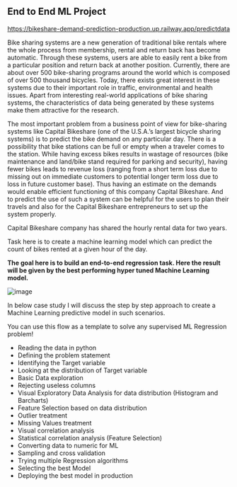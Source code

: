 ## End to End ML Project

https://bikeshare-demand-prediction-production.up.railway.app/predictdata

Bike sharing systems are a new generation of traditional bike rentals where the whole process from membership, rental and return back has become automatic. Through these systems, users are able to easily rent a bike from a particular position and return back at another position. Currently, there are about over 500 bike-sharing programs around the world which is composed of over 500 thousand bicycles. Today, there exists great interest in these systems due to their important role in traffic, environmental and health issues. Apart from interesting real-world applications of bike sharing systems, the characteristics of data being generated by these systems make them attractive for the research. 

The most important problem from a business point of view for bike-sharing systems like Capital Bikeshare (one of the U.S.A.’s largest bicycle sharing systems) is to predict the bike demand on any particular day. There is a possibility that bike stations can be full or empty when a traveler comes to the station. While having excess bikes results in wastage of resources (bike maintenance and land/bike stand required for parking and security), having fewer bikes leads to revenue loss (ranging from a short term loss due to missing out on immediate customers to potential longer term loss due to loss in future customer base). Thus having an estimate on the demands would enable efficient functioning of this company Capital Bikeshare. And  to predict the use of such a system can be helpful for the users to plan their travels and also for the Capital Bikeshare entrepreneurs to set up the system properly.

Capital Bikeshare company has shared the hourly rental data for  two years.

Task here is to create a machine learning model which can predict the count of bikes rented at a given hour of the day.

**The goal here is to build an end-to-end regression task. Here the result will be given by the best performing hyper tuned Machine Learning model.**

![image](https://github.com/Vimiya/Bikeshare-Demand-Prediction/assets/95517635/4f75029c-42b3-4355-bf44-611ff999462b)

In below case study I will discuss the step by step approach to create a Machine Learning predictive model in such scenarios.

You can use this flow as a template to solve any supervised ML Regression problem!

* Reading the data in python
* Defining the problem statement
* Identifying the Target variable
* Looking at the distribution of Target variable
* Basic Data exploration
* Rejecting useless columns
* Visual Exploratory Data Analysis for data distribution (Histogram and Barcharts)
* Feature Selection based on data distribution
* Outlier treatment
* Missing Values treatment
* Visual correlation analysis
* Statistical correlation analysis (Feature Selection)
* Converting data to numeric for ML
* Sampling and cross validation
* Trying multiple Regression algorithms
* Selecting the best Model
* Deploying the best model in production

